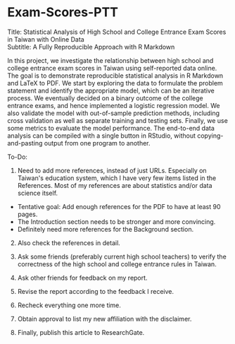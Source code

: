 # Exam-Scores-PTT

Title: Statistical Analysis of High School and College Entrance Exam Scores in Taiwan with Online Data  
Subtitle: A Fully Reproducible Approach with R Markdown  

In this project, we investigate the relationship between high school and college entrance exam scores in Taiwan using self-reported data online. The goal is to demonstrate reproducible statistical analysis in R Markdown and LaTeX to PDF. We start by exploring the data to formulate the problem statement and identify the appropriate model, which can be an iterative process. We eventually decided on a binary outcome of the college entrance exams, and hence implemented a logistic regression model. We also validate the model with out-of-sample prediction methods, including cross validation as well as separate training and testing sets. Finally, we use some metrics to evaluate the model performance. The end-to-end data analysis can be compiled with a single button in RStudio, without copying-and-pasting output from one program to another.   

To-Do:

1. Need to add more references, instead of just URLs. Especially on Taiwan's education system, which I have very few items listed in the References. Most of my references are about statistics and/or data science itself.

- Tentative goal: Add enough references for the PDF to have at least 90 pages.
- The Introduction section needs to be stronger and more convincing.
- Definitely need more references for the Background section.

2. Also check the references in detail. 

3. Ask some friends (preferably current high school teachers) to verify the correctness of the high school and college entrance rules in Taiwan.  

4. Ask other friends for feedback on my report.

5. Revise the report according to the feedback I receive.

6. Recheck everything one more time.

7. Obtain approval to list my new affiliation with the disclaimer.

8. Finally, publish this article to ResearchGate.
